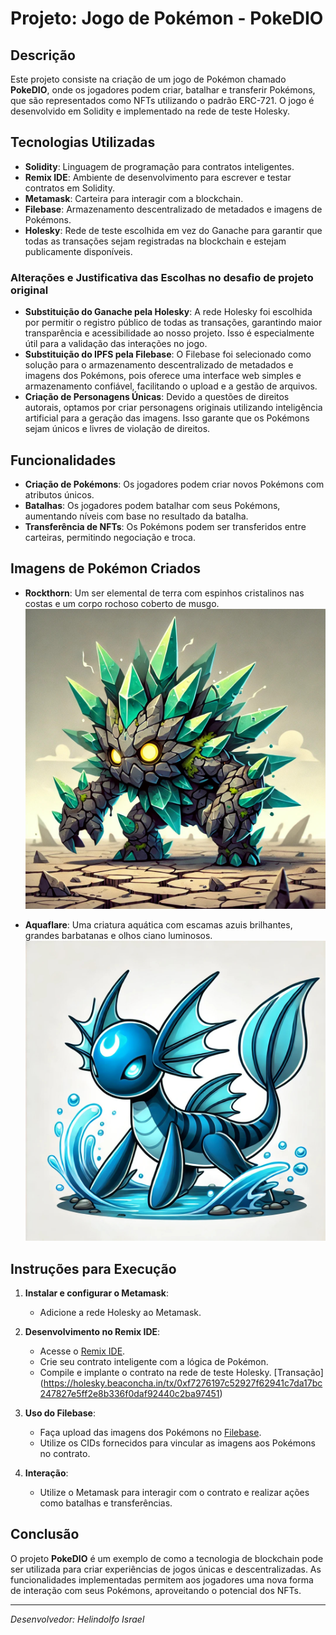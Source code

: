 # Projeto: Jogo de Pokémon - PokeDIO

## Descrição

Este projeto consiste na criação de um jogo de Pokémon chamado **PokeDIO**, onde os jogadores podem criar, batalhar e transferir Pokémons, que são representados como NFTs utilizando o padrão ERC-721. O jogo é desenvolvido em Solidity e implementado na rede de teste Holesky.

## Tecnologias Utilizadas

- **Solidity**: Linguagem de programação para contratos inteligentes.
- **Remix IDE**: Ambiente de desenvolvimento para escrever e testar contratos em Solidity.
- **Metamask**: Carteira para interagir com a blockchain.
- **Filebase**: Armazenamento descentralizado de metadados e imagens de Pokémons.
- **Holesky**: Rede de teste escolhida em vez do Ganache para garantir que todas as transações sejam registradas na blockchain e estejam publicamente disponíveis.

### Alterações e Justificativa das Escolhas no desafio de projeto original

- **Substituição do Ganache pela Holesky**: A rede Holesky foi escolhida por permitir o registro público de todas as transações, garantindo maior transparência e acessibilidade ao nosso projeto. Isso é especialmente útil para a validação das interações no jogo.
- **Substituição do IPFS pela Filebase**: O Filebase foi selecionado como solução para o armazenamento descentralizado de metadados e imagens dos Pokémons, pois oferece uma interface web simples e armazenamento confiável, facilitando o upload e a gestão de arquivos.
- **Criação de Personagens Únicas**: Devido a questões de direitos autorais, optamos por criar personagens originais utilizando inteligência artificial para a geração das imagens. Isso garante que os Pokémons sejam únicos e livres de violação de direitos.

## Funcionalidades

- **Criação de Pokémons**: Os jogadores podem criar novos Pokémons com atributos únicos.
- **Batalhas**: Os jogadores podem batalhar com seus Pokémons, aumentando níveis com base no resultado da batalha.
- **Transferência de NFTs**: Os Pokémons podem ser transferidos entre carteiras, permitindo negociação e troca.

## Imagens de Pokémon Criados

- **Rockthorn**: Um ser elemental de terra com espinhos cristalinos nas costas e um corpo rochoso coberto de musgo.
![Rockthorn](https://github.com/helindolfo/formacao-blockchain-dio/blob/main/Modulo%2003%20Desenvolvimento%20com%20Solidity/Curso%2003%20O%20mercado%20de%20blockchain%20e%20criptomoedas/Crie%20o%20seu%20NFT%20de%20Pokemon%20com%20Blockchain/picture/Rockthorn.jpg)

- **Aquaflare**: Uma criatura aquática com escamas azuis brilhantes, grandes barbatanas e olhos ciano luminosos.
![Aquaflare](https://github.com/helindolfo/formacao-blockchain-dio/blob/main/Modulo%2003%20Desenvolvimento%20com%20Solidity/Curso%2003%20O%20mercado%20de%20blockchain%20e%20criptomoedas/Crie%20o%20seu%20NFT%20de%20Pokemon%20com%20Blockchain/picture/Aquaflare.jpg)

## Instruções para Execução

1. **Instalar e configurar o Metamask**:
   - Adicione a rede Holesky ao Metamask.

2. **Desenvolvimento no Remix IDE**:
   - Acesse o [Remix IDE](https://remix.ethereum.org/).
   - Crie seu contrato inteligente com a lógica de Pokémon.
   - Compile e implante o contrato na rede de teste Holesky.
     [Transação] (https://holesky.beaconcha.in/tx/0xf7276197c52927f62941c7da17bc247827e5ff2e8b336f0daf92440c2ba97451)

3. **Uso do Filebase**:
   - Faça upload das imagens dos Pokémons no [Filebase](https://filebase.com/).
   - Utilize os CIDs fornecidos para vincular as imagens aos Pokémons no contrato.

4. **Interação**:
   - Utilize o Metamask para interagir com o contrato e realizar ações como batalhas e transferências.

## Conclusão

O projeto **PokeDIO** é um exemplo de como a tecnologia de blockchain pode ser utilizada para criar experiências de jogos únicas e descentralizadas. As funcionalidades implementadas permitem aos jogadores uma nova forma de interação com seus Pokémons, aproveitando o potencial dos NFTs.

---

*Desenvolvedor: Helindolfo Israel*


